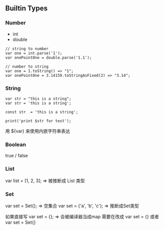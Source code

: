 ## Builtin Types
### Number
- int
- double

```
// string to number
var one = int.parse('1');
var onePointOne = double.parse('1.1');

// number to string
var one = 1.toString() => "1";
var onePointOne = 3.14159.toStringAsFixed(2) => "3.14";
```

### String
```
var str = "this is a string";
var str = 'this is a string';

const str  = 'this is a string';

print('print $str for test');
```
用 ${var} 来使用内嵌字符串表达

### Boolean
true / false

### List
var list = [1, 2, 3];
=> 被推断成 List<int> 类型


### Set
var set = Set<String>{}; => 空集合
var set = {'a', 'b', 'c'}; => 推断成Set<String>类型

如果直接写 var set = {}; => 会被编译器当成map
需要在改成 var set = <int>{} 或者 var set = Set<int>{}


